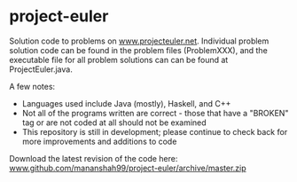 project-euler
=============

Solution code to problems on www.projecteuler.net. Individual problem solution code can be found in the problem files (ProblemXXX), and the executable file for all problem solutions can can be found at ProjectEuler.java. 

A few notes:
  - Languages used include Java (mostly), Haskell, and C++
  - Not all of the programs written are correct - those that have a "BROKEN" tag or are not coded at all should not be examined
  - This repository is still in development; please continue to check back for more improvements and additions to code

Download the latest revision of the code here: www.github.com/mananshah99/project-euler/archive/master.zip
